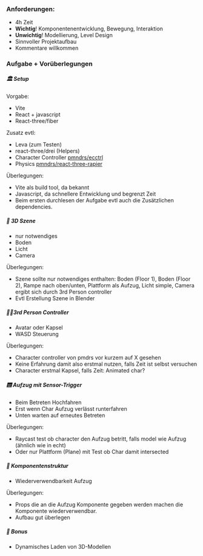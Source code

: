 ### Anforderungen:

- 4h Zeit
- **Wichtig**! Komponentenentwicklung, Bewegung, Interaktion
- **Unwichtig**! Modellierung, Level Design
- Sinnvoller Projektaufbau
- Kommentare willkommen

### Aufgabe + Vorüberlegungen

##### 🏛️ Setup

Vorgabe:

- Vite
- React + javascript
- React-three/fiber

Zusatz evtl:

- Leva (zum Testen)
- react-three/drei (Helpers)
- Character Controller [pmndrs/ecctrl](https://github.com/pmndrs/ecctrl)
- Physics [pmndrs/react-three-rapier](https://github.com/pmndrs/react-three-rapier)

Überlegungen:

- Vite als build tool, da bekannt
- Javascript, da schnellere Entwicklung und begrenzt Zeit
- Beim ersten durchlesen der Aufgabe evtl auch die Zusätzlichen dependencies.

##### 🧊 3D Szene

- nur notwendiges
- Boden
- Licht
- Camera

Überlegungen:

- Szene sollte nur notwendiges enthalten: Boden (Floor 1), Boden (Floor 2), Rampe nach oben/unten, Plattform als Aufzug, Licht simple, Camera ergibt sich durch 3rd Person controller
- Evtl Erstellung Szene in Blender

##### 🧍🏻3rd Person Controller

- Avatar oder Kapsel
- WASD Steuerung

Überlegungen:

- Character controller von pmdrs vor kurzem auf X gesehen
- Keine Erfahrung damit also erstmal nutzen, falls Zeit ist selbst versuchen
- Character erstmal Kapsel, falls Zeit: Animated char?

##### 🛗 Aufzug mit Sensor-Trigger

- Beim Betreten Hochfahren
- Erst wenn Char Aufzug verlässt runterfahren
- Unten warten auf erneutes Betreten

Überlegungen:

- Raycast test ob character den Aufzug betritt, falls model wie Aufzug (ähnlich wie in echt)
- Oder nur Plattform (Plane) mit Test ob Char damit intersected

##### 💠 Komponentenstruktur

- Wiederverwendbarkeit Aufzug

Überlegungen:

- Props die an die Aufzug Komponente gegeben werden machen die Komponente wiederverwendbar.
- Aufbau gut überlegen

##### 🌟 Bonus

- Dynamisches Laden von 3D-Modellen

